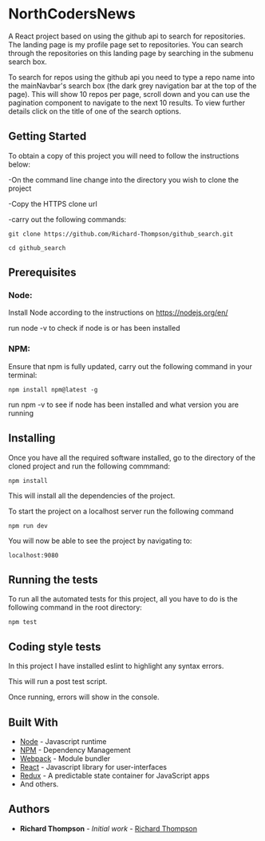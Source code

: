 # NorthCodersNews

A React project based on using the github api to search for repositories. The landing page is my profile page set to repositories. You can search through the repositories on this landing page by searching in the submenu search box.

To search for repos using the github api you need to type a repo name into the mainNavbar's search box (the dark grey navigation bar at the top of the page). This will show 10 repos per page, scroll down and you can use the pagination component to navigate to the next 10 results. To view further details click on the title of one of the search options.

## Getting Started

To obtain a copy of this project you will need to follow the instructions below:

-On the command line change into the directory you wish to clone the project

-Copy the HTTPS clone url 

-carry out the following commands:

    
    git clone https://github.com/Richard-Thompson/github_search.git

    cd github_search
    

## Prerequisites

### Node:

Install Node according to the instructions on https://nodejs.org/en/

run node -v to check if node is or has been installed

### NPM:

Ensure that npm is fully updated, carry out the following command in your terminal:

    npm install npm@latest -g

run npm -v to see if node has been installed and what version you are running

## Installing

Once you have all the required software installed, go to the directory of the cloned project and run the following commmand:

    npm install 

This will install all the dependencies of the project.

To start the project on a localhost server run the following command

    npm run dev

You will now be able to see the project by navigating to:

    localhost:9080

## Running the tests

To run all the automated tests for this project, all you have to do is the following command in the root directory:

```
npm test
```
## Coding style tests

In this project I have installed eslint to highlight any syntax errors. 

This will run a post test script.

Once running, errors will show in the console.

## Built With

* [Node](https://nodejs.org/en/docs/) - Javascript runtime 
* [NPM](https://docs.npmjs.com/) - Dependency Management
* [Webpack](http://webpack.github.io/docs/) - Module bundler
* [React](https://facebook.github.io/react/) - Javascript library for user-interfaces
* [Redux](http://redux.js.org/) - A predictable state container for JavaScript apps
* And others.

## Authors

* **Richard Thompson** - *Initial work* - [Richard Thompson](https://github.com/Richard-Thompson)

